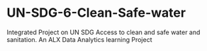 # UN-SDG-6-Clean-Safe-water
Integrated Project on UN SDG Access to clean and safe water and sanitation. An ALX Data Analytics learning Project
